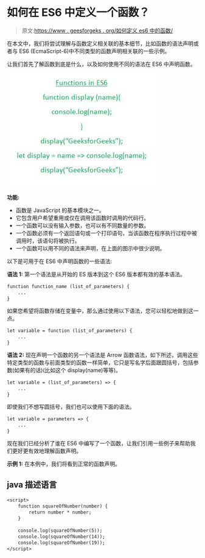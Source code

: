 # 如何在 ES6 中定义一个函数？

> 原文:[https://www . geesforgeks . org/如何定义 es6 中的函数/](https://www.geeksforgeeks.org/how-to-define-a-function-in-es6/)

在本文中，我们将尝试理解与函数定义相关联的基本细节，比如函数的语法声明或者与 ES6 (EcmaScript-6)中不同类型的函数声明相关联的一些示例。

让我们首先了解函数到底是什么，以及如何使用不同的语法在 ES6 中声明函数。

![](img/b16e55979b0f5870459676bceab52fae.png)

**功能:**

*   函数是 JavaScript 的基本模块之一。
*   它包含用户希望重用或仅在调用该函数时调用的代码行。
*   一个函数可以没有输入参数，也可以有不同数量的参数。
*   一个函数必须有一个返回语句或一个打印语句，当该函数在程序执行过程中被调用时，该语句将被执行。
*   一个函数可以用不同的语法来声明，在上面的图示中很少说明。

以下是可用于在 ES6 中声明函数的一些语法:

**语法 1:** 第一个语法是从开始的 ES 版本到这个 ES6 版本都有效的基本语法。

```
function function_name (list_of_parameters) {
    ...
}
```

如果您希望将函数存储在变量中，那么通过使用以下语法，您可以轻松地做到这一点。

```
let variable = function (list_of_parameters) {
    ...
}
```

**语法 2:** 现在声明一个函数的另一个语法是 Arrow 函数语法，如下所述，调用这些特定类型的函数与前面类型的函数一样简单，它只是写名字后面跟圆括号，包括参数(如果有的话)(比如这个 display(name)等等)。

```
let variable = (list_of_parameters) => {
    ...
}
```

即使我们不想写圆括号，我们也可以使用下面的语法。

```
let variable = parameters => {
    ...
}
```

现在我们已经分析了谁在 ES6 中编写了一个函数，让我们引用一些例子来帮助我们更好更有效地理解函数声明。

**示例 1:** 在本例中，我们将看到正常的函数声明。

## java 描述语言

```
<script>
    function squareOfNumber(number) {
        return number * number;
    }

    console.log(squareOfNumber(5));
    console.log(squareOfNumber(14));
    console.log(squareOfNumber(19));
</script>
```